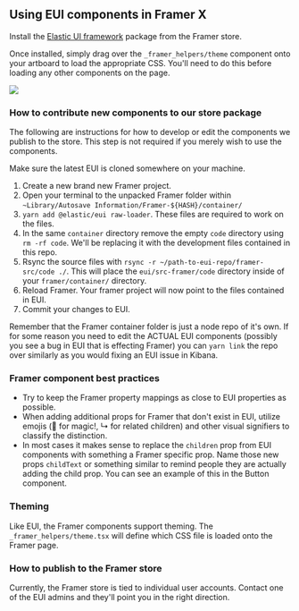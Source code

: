 ## Using EUI components in Framer X

Install the [Elastic UI framework](https://store.framer.com/package/snide/elastic-ui-temp) package from the Framer store.

Once installed, simply drag over the `_framer_helpers/theme` component onto your artboard to load the appropriate CSS. You'll need to do this before loading any other components on the page.

![](https://d3vv6lp55qjaqc.cloudfront.net/items/1J012y3Z0t2K251U1R0u/Screen%20Recording%202018-10-30%20at%2003.22%20PM.gif?X-CloudApp-Visitor-Id=59773)

### How to contribute new components to our store package

The following are instructions for how to develop or edit the components we publish to the store. This step is not required if you merely wish to use the components.

Make sure the latest EUI is cloned somewhere on your machine.

1. Create a new brand new Framer project.
2. Open your terminal to the unpacked Framer folder within `~Library/Autosave Information/Framer-${HASH}/container/`
3. `yarn add @elastic/eui raw-loader`. These files are required to work on the files.
4. In the same `container` directory remove the empty `code` directory using `rm -rf code`. We'll be replacing it with the development files contained in this repo.
5. Rsync the source files with `rsync -r ~/path-to-eui-repo/framer-src/code ./`. This will place the `eui/src-framer/code` directory inside of your `framer/container/` directory.
6. Reload Framer. Your framer project will now point to the files contained in EUI.
7. Commit your changes to EUI.

Remember that the Framer container folder is just a node repo of it's own. If for some reason you need to edit the ACTUAL EUI components (possibly you see a bug in EUI that is effecting Framer) you can `yarn link` the repo over similarly as you would fixing an EUI issue in Kibana.

### Framer component best practices

* Try to keep the Framer property mappings as close to EUI properties as possible.
* When adding additional props for Framer that don't exist in EUI, utilize emojis (🧙 for magic!, ↳ for related children) and other visual signifiers to classify the distinction.
* In most cases it makes sense to replace the `children` prop from EUI components with something a Framer specific prop. Name those new props `childText` or something similar to remind people they are actually adding the child prop. You can see an example of this in the Button component.

### Theming

Like EUI, the Framer components support theming. The `_framer_helpers/theme.tsx` will define which CSS file is loaded onto the Framer page.

### How to publish to the Framer store

Currently, the Framer store is tied to individual user accounts. Contact one of the EUI admins and they'll point you in the right direction.
